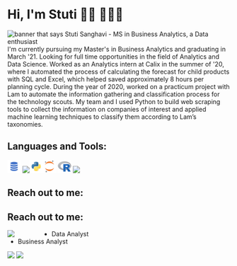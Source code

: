 # Hi, I'm Stuti 👋🏾 👩🏾‍💻

<img src="https://raw.githubusercontent.com/Stuti-Sanghavi/Stuti-Sanghavi/master/gh-header-image-cropped.png" alt="banner that says Stuti Sanghavi - MS in Business Analytics, a Data enthusiast">
I'm currently pursuing my Master's in Business Analytics and graduating in March '21. Looking for full time opportunities in the field of Analytics and Data Science. 
Worked as an Analytics intern at Calix in the summer of '20, where I automated the process of calculating the forecast for child products with SQL and Excel, which helped saved approximately 8 hours per planning cycle. During the year of 2020, worked on a practicum project with Lam to automate the information gathering and classification process for the technology scouts. My team and I used Python to build web scraping tools to collect the information on companies of interest and applied machine learning techniques to classify them according to Lam’s taxonomies.

## Languages and Tools:

<img src="https://raw.githubusercontent.com/github/explore/80688e429a7d4ef2fca1e82350fe8e3517d3494d/topics/sql/sql.png" width="30px"> <img src="https://camo.githubusercontent.com/aafe1db72036d55f9dcc0346977bef0cb17ef2aa/68747470733a2f2f77696e646f77732d312e636f6d2f77702d636f6e74656e742f75706c6f6164732f323031392f30392f5461626c6561752d4465736b746f702d49636f6e2e706e67" width="30px"><img src= "https://raw.githubusercontent.com/github/explore/80688e429a7d4ef2fca1e82350fe8e3517d3494d/topics/python/python.png" width="30px"><img src="https://raw.githubusercontent.com/github/explore/80688e429a7d4ef2fca1e82350fe8e3517d3494d/topics/jupyter-notebook/jupyter-notebook.png" width="30px"> <img src="https://raw.githubusercontent.com/github/explore/80688e429a7d4ef2fca1e82350fe8e3517d3494d/topics/r/r.png" width="30px"> <img src="https://camo.githubusercontent.com/d2f425b4317daf554a6759dc3ad55793ec618ee7/68747470733a2f2f7062732e7477696d672e636f6d2f70726f66696c655f696d616765732f3639313932323136383635343030383332302f506d6d6d485f53302e706e67" width="30px">

## Reach out to me:

## Reach out to me: 
<img align='left' src="https://github.com/M0nica/M0nica/blob/main/octomonica/m0nica-octocat-rotating.gif" width = "100px"> 
 <ul> <li>Data Analyst</li> <li>Business Analyst</li> 
  </ul>
<a href='https:https://www.linkedin.com/in/stuti-shah-sanghavi/'> <img src="https://www.freepnglogos.com/uploads/linkedin-blue-style-logo-png-0.png" width="30px"></a> <a href="mailto:ssanghavi@scu.edu"><img src="https://www.freepnglogos.com/uploads/logo-gmail-png/logo-gmail-png-gmail-icon-download-png-and-vector-1.png" width="30px"> </a>


<!--
**Stuti-Sanghavi/Stuti-Sanghavi** is a ✨ _special_ ✨ repository because its `README.md` (this file) appears on your GitHub profile.

Here are some ideas to get you started:

- 🔭 I’m currently working on ...
- 🌱 I’m currently learning ...
- 👯 I’m looking to collaborate on ...
- 🤔 I’m looking for help with ...
- 💬 Ask me about ...
- 📫 How to reach me: ...
- 😄 Pronouns: ...
- ⚡ Fun fact: ...
-->
